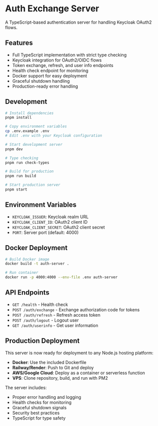 # Auth Exchange Server

A TypeScript-based authentication server for handling Keycloak OAuth2 flows.

## Features

- Full TypeScript implementation with strict type checking
- Keycloak integration for OAuth2/OIDC flows
- Token exchange, refresh, and user info endpoints
- Health check endpoint for monitoring
- Docker support for easy deployment
- Graceful shutdown handling
- Production-ready error handling

## Development

```bash
# Install dependencies
pnpm install

# Copy environment variables
cp .env.example .env
# Edit .env with your Keycloak configuration

# Start development server
pnpm dev

# Type checking
pnpm run check-types

# Build for production
pnpm run build

# Start production server
pnpm start
```

## Environment Variables

- `KEYCLOAK_ISSUER`: Keycloak realm URL
- `KEYCLOAK_CLIENT_ID`: OAuth2 client ID
- `KEYCLOAK_CLIENT_SECRET`: OAuth2 client secret
- `PORT`: Server port (default: 4000)

## Docker Deployment

```bash
# Build Docker image
docker build -t auth-server .

# Run container
docker run -p 4000:4000 --env-file .env auth-server
```

## API Endpoints

- `GET /health` - Health check
- `POST /auth/exchange` - Exchange authorization code for tokens
- `POST /auth/refresh` - Refresh access token
- `POST /auth/logout` - Logout user
- `GET /auth/userinfo` - Get user information

## Production Deployment

This server is now ready for deployment to any Node.js hosting platform:

- **Docker**: Use the included Dockerfile
- **Railway/Render**: Push to Git and deploy
- **AWS/Google Cloud**: Deploy as a container or serverless function
- **VPS**: Clone repository, build, and run with PM2

The server includes:
- Proper error handling and logging
- Health checks for monitoring
- Graceful shutdown signals
- Security best practices
- TypeScript for type safety
